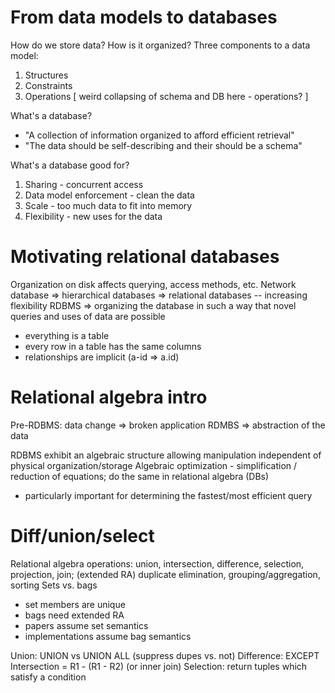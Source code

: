 # From data models to databases
How do we store data? How is it organized? 
Three components to a data model:
1. Structures
2. Constraints
3. Operations
[ weird collapsing of schema and DB here - operations? ]

What's a database? 
* "A collection of information organized to afford efficient retrieval"
* "The data should be self-describing and their should be a schema"

What's a database good for?
1. Sharing - concurrent access
2. Data model enforcement - clean the data
3. Scale - too much data to fit into memory
4. Flexibility - new uses for the data

# Motivating relational databases
Organization on disk affects querying, access methods, etc.
Network database => hierarchical databases => relational databases -- increasing flexibility
RDBMS => organizing the database in such a way that novel queries and uses of data are possible
* everything is a table
* every row in a table has the same columns
* relationships are implicit (a-id => a.id)

# Relational algebra intro
Pre-RDBMS: data change => broken application
RDMBS => abstraction of the data

RDBMS exhibit an algebraic structure allowing manipulation independent of physical organization/storage
Algebraic optimization - simplification / reduction of equations; do the same in relational algebra (DBs)
- particularly important for determining the fastest/most efficient query

# Diff/union/select
Relational algebra operations: union, intersection, difference, selection, projection, join; (extended RA) duplicate elimination, grouping/aggregation, sorting
Sets vs. bags
* set members are unique
* bags need extended RA
* papers assume set semantics
* implementations assume bag semantics

Union: UNION vs UNION ALL (suppress dupes vs. not)
Difference: EXCEPT
Intersection = R1 - (R1 - R2) (or inner join)
Selection: return tuples which satisfy a condition


